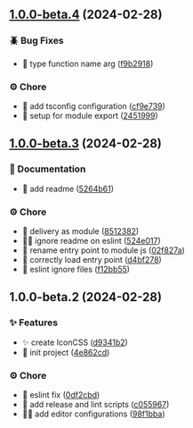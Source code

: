 

## [1.0.0-beta.4](https://github.com/AngeloSchulerPiletti/astro-vue-icon/compare/1.0.0-beta.3...1.0.0-beta.4) (2024-02-28)


### 🪲 Bug Fixes

* :bug: type function name arg ([f9b2918](https://github.com/AngeloSchulerPiletti/astro-vue-icon/commit/f9b2918dcb1abbe64c10bf9b52817cba06ff70e8))


### ⚙️ Chore

* :wrench: add tsconfig configuration ([cf9e739](https://github.com/AngeloSchulerPiletti/astro-vue-icon/commit/cf9e739d5217f28094e4f0755caf5bf26f0b13d2))
* :wrench: setup for module export ([2451999](https://github.com/AngeloSchulerPiletti/astro-vue-icon/commit/24519996ad2affc7e71cb1e845e733a0536aafa3))

## [1.0.0-beta.3](https://github.com/AngeloSchulerPiletti/astro-vue-icon/compare/1.0.0-beta.2...1.0.0-beta.3) (2024-02-28)


### 📂 Documentation

* :memo: add readme ([5264b61](https://github.com/AngeloSchulerPiletti/astro-vue-icon/commit/5264b61c69142ca39ba74b3926f3111dad044b38))


### ⚙️ Chore

* :rocket: delivery as module ([8512382](https://github.com/AngeloSchulerPiletti/astro-vue-icon/commit/85123825a82bbbb2ea729f9a106c57918a3b37c7))
* :technologist: ignore readme on eslint ([524e017](https://github.com/AngeloSchulerPiletti/astro-vue-icon/commit/524e0171c56b21d6cebd78fa3e062acdd3703a37))
* :truck: rename entry point to module js ([02f827a](https://github.com/AngeloSchulerPiletti/astro-vue-icon/commit/02f827a50dbc1d89c4920bfbb131517300c55618))
* :wrench: correctly load entry point ([d4bf278](https://github.com/AngeloSchulerPiletti/astro-vue-icon/commit/d4bf2789c9d1c634d7b5fd28fa25e4f2d4b9f53a))
* :wrench: eslint ignore files ([f12bb55](https://github.com/AngeloSchulerPiletti/astro-vue-icon/commit/f12bb55b8fe4c1b765c71b7d671e3c83c89272b6))

## 1.0.0-beta.2 (2024-02-28)


### ✨ Features

* :sparkles: create IconCSS ([d9341b2](https://github.com/AngeloSchulerPiletti/astro-vue-icon/commit/d9341b2b841352748c8f297afd4f00a6f1dda848))
* :tada: init project ([4e862cd](https://github.com/AngeloSchulerPiletti/astro-vue-icon/commit/4e862cd497d323a2221c9e86b04334bb28304d68))


### ⚙️ Chore

* :art: eslint fix ([0df2cbd](https://github.com/AngeloSchulerPiletti/astro-vue-icon/commit/0df2cbd2ae8932867bb8c6e2566db61d985468cc))
* :hammer: add release and lint scripts ([c055967](https://github.com/AngeloSchulerPiletti/astro-vue-icon/commit/c05596704ac48cc5ea92d5b5d9c04bd2159d9e83))
* :technologist: add editor configurations ([98f1bba](https://github.com/AngeloSchulerPiletti/astro-vue-icon/commit/98f1bba7e019faf6e117090bfe347234a4f77e1b))
